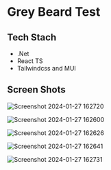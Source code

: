 <h1> Grey Beard Test</h1>

<h2>Tech Stach</h2>
<ul>
  <li>.Net</li>
  <li>React TS</li>
  <li> Tailwindcss and MUI</li>
</ul>


<h2>Screen Shots</h2>

![Screenshot 2024-01-27 162720](https://github.com/fasihbaig/CustomerGreyBearedTest/assets/18436257/19fd50f6-10fc-41fb-9dd4-1c06906c7017)


![Screenshot 2024-01-27 162600](https://github.com/fasihbaig/CustomerGreyBearedTest/assets/18436257/6eaa8ccc-6177-4129-a407-ae9975274772)


![Screenshot 2024-01-27 162626](https://github.com/fasihbaig/CustomerGreyBearedTest/assets/18436257/4d1aa85d-b87a-4a24-9bd7-811871cb4384)


![Screenshot 2024-01-27 162641](https://github.com/fasihbaig/CustomerGreyBearedTest/assets/18436257/b19a9f42-65bc-4e3c-9da3-39c3a26a28e6)


![Screenshot 2024-01-27 162731](https://github.com/fasihbaig/CustomerGreyBearedTest/assets/18436257/1a9bbdca-6663-40a7-8949-49a76970acec)
